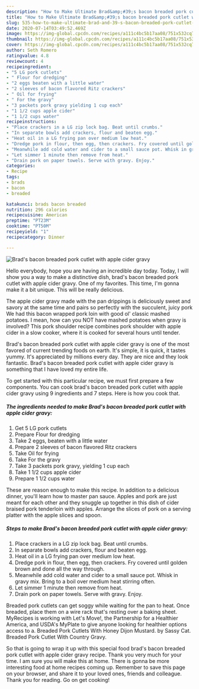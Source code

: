 ```yaml
---
description: "How to Make Ultimate Brad&amp;#39;s bacon breaded pork cutlet with apple cider gravy"
title: "How to Make Ultimate Brad&amp;#39;s bacon breaded pork cutlet with apple cider gravy"
slug: 535-how-to-make-ultimate-brad-and-39-s-bacon-breaded-pork-cutlet-with-apple-cider-gravy
date: 2020-07-14T03:49:52.469Z
image: https://img-global.cpcdn.com/recipes/a111c4bc5b17aa08/751x532cq70/brads-bacon-breaded-pork-cutlet-with-apple-cider-gravy-recipe-main-photo.jpg
thumbnail: https://img-global.cpcdn.com/recipes/a111c4bc5b17aa08/751x532cq70/brads-bacon-breaded-pork-cutlet-with-apple-cider-gravy-recipe-main-photo.jpg
cover: https://img-global.cpcdn.com/recipes/a111c4bc5b17aa08/751x532cq70/brads-bacon-breaded-pork-cutlet-with-apple-cider-gravy-recipe-main-photo.jpg
author: Seth Romero
ratingvalue: 4.8
reviewcount: 4
recipeingredient:
- "5 LG pork cutlets"
- " Flour for dredging"
- "2 eggs beaten with a little water"
- "2 sleeves of bacon flavored Ritz crackers"
- " Oil for frying"
- " For the gravy"
- "3 packets pork gravy yielding 1 cup each"
- "1 1/2 cups apple cider"
- "1 1/2 cups water"
recipeinstructions:
- "Place crackers in a LG zip lock bag. Beat until crumbs."
- "In separate bowls add crackers, flour and beaten egg."
- "Heat oil in a LG frying pan over medium low heat."
- "Dredge pork in flour, then egg, then crackers. Fry covered until golden brown and done all the way through."
- "Meanwhile add cold water and cider to a small sauce pot. Whisk in gravy mix. Bring to a boil over medium heat stirring often."
- "Let simmer 1 minute then remove from heat."
- "Drain pork on paper towels. Serve with gravy. Enjoy."
categories:
- Recipe
tags:
- brads
- bacon
- breaded

katakunci: brads bacon breaded 
nutrition: 296 calories
recipecuisine: American
preptime: "PT23M"
cooktime: "PT50M"
recipeyield: "1"
recipecategory: Dinner

---
```



![Brad&#39;s bacon breaded pork cutlet with apple cider gravy](https://img-global.cpcdn.com/recipes/a111c4bc5b17aa08/751x532cq70/brads-bacon-breaded-pork-cutlet-with-apple-cider-gravy-recipe-main-photo.jpg)

Hello everybody, hope you are having an incredible day today. Today, I will show you a way to make a distinctive dish, brad&#39;s bacon breaded pork cutlet with apple cider gravy. One of my favorites. This time, I'm gonna make it a bit unique. This will be really delicious.

The apple cider gravy made with the pan drippings is deliciously sweet and savory at the same time and pairs so perfectly with the succulent, juicy pork We had this bacon wrapped pork loin with good ol&#39; classic mashed potatoes. I mean, how can you NOT have mashed potatoes when gravy is involved? This pork shoulder recipe combines pork shoulder with apple cider in a slow cooker, where it is cooked for several hours until tender.

Brad&#39;s bacon breaded pork cutlet with apple cider gravy is one of the most favored of current trending foods on earth. It's simple, it is quick, it tastes yummy. It's appreciated by millions every day. They are nice and they look fantastic. Brad&#39;s bacon breaded pork cutlet with apple cider gravy is something that I have loved my entire life.


To get started with this particular recipe, we must first prepare a few components. You can cook brad&#39;s bacon breaded pork cutlet with apple cider gravy using 9 ingredients and 7 steps. Here is how you cook that.

##### The ingredients needed to make Brad&#39;s bacon breaded pork cutlet with apple cider gravy:

1. Get 5 LG pork cutlets
1. Prepare  Flour for dredging
1. Take 2 eggs, beaten with a little water
1. Prepare 2 sleeves of bacon flavored Ritz crackers
1. Take  Oil for frying
1. Take  For the gravy
1. Take 3 packets pork gravy, yielding 1 cup each
1. Take 1 1/2 cups apple cider
1. Prepare 1 1/2 cups water


These are reason enough to make this recipe. In addition to a delicious dinner, you&#39;ll learn how to master pan sauce. Apples and pork are just meant for each other and they snuggle up together in this dish of cider braised pork tenderloin with apples. Arrange the slices of pork on a serving platter with the apple slices and spoon. 

##### Steps to make Brad&#39;s bacon breaded pork cutlet with apple cider gravy:

1. Place crackers in a LG zip lock bag. Beat until crumbs.
1. In separate bowls add crackers, flour and beaten egg.
1. Heat oil in a LG frying pan over medium low heat.
1. Dredge pork in flour, then egg, then crackers. Fry covered until golden brown and done all the way through.
1. Meanwhile add cold water and cider to a small sauce pot. Whisk in gravy mix. Bring to a boil over medium heat stirring often.
1. Let simmer 1 minute then remove from heat.
1. Drain pork on paper towels. Serve with gravy. Enjoy.


Breaded pork cutlets can get soggy while waiting for the pan to heat. Once breaded, place them on a wire rack that&#39;s resting over a baking sheet. MyRecipes is working with Let&#39;s Move!, the Partnership for a Healthier America, and USDA&#39;s MyPlate to give anyone looking for healthier options access to a. Breaded Pork Cutlets With Honey Dijon Mustard. by Sassy Cat. Breaded Pork Cutlet With Country Gravy. 

So that is going to wrap it up with this special food brad&#39;s bacon breaded pork cutlet with apple cider gravy recipe. Thank you very much for your time. I am sure you will make this at home. There is gonna be more interesting food at home recipes coming up. Remember to save this page on your browser, and share it to your loved ones, friends and colleague. Thank you for reading. Go on get cooking!
